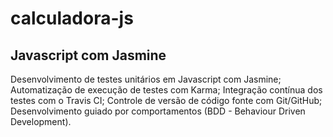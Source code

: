 # calculadora-js

## Javascript com Jasmine
Desenvolvimento de testes unitários em Javascript com Jasmine;
Automatização de execução de testes com Karma;
Integração contínua dos testes com o Travis CI;
Controle de versão de código fonte com Git/GitHub;
Desenvolvimento guiado por comportamentos (BDD - Behaviour Driven Development).
